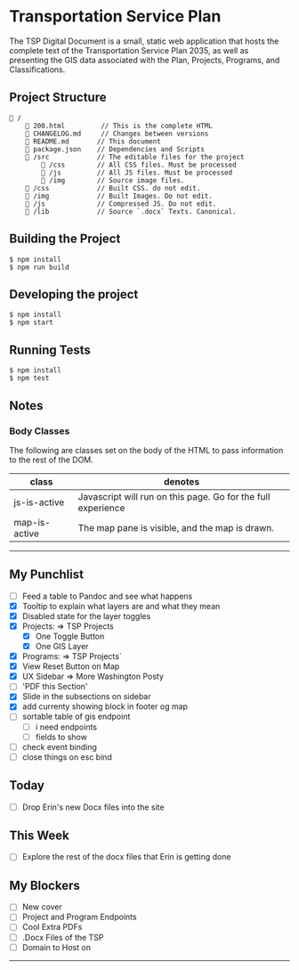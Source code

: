 # Transportation Service Plan

The TSP Digital Document is a small, static web application that hosts the complete text of the Transportation Service Plan 2035, as well as presenting the GIS data associated with the Plan, Projects, Programs, and Classifications.

## Project Structure

```
📂 /
	📄 200.html	       // This is the complete HTML
	📄 CHANGELOG.md	   // Changes between versions
	📄 README.md       // This document
	📄 package.json    // Dependencies and Scripts
	📂 /src            // The editable files for the project
		📂 /css        // All CSS files. Must be processed
		📂 /js         // All JS files. Must be processed
		📂 /img        // Source image files.
	📂 /css            // Built CSS. do not edit.
	📂 /img            // Built Images. Do not edit.
	📂 /js             // Compressed JS. Do not edit.
	📂 /lib            // Source `.docx` Texts. Canonical.
```

## Building the Project

```
$ npm install
$ npm run build
```

## Developing the project

```
$ npm install
$ npm start
```

## Running Tests

```
$ npm install
$ npm test
```

## Notes

### Body Classes

The following are classes set on the body of the HTML to pass information to the rest of the DOM.

| class | denotes |
| ----- | ------- |
| js-is-active | Javascript will run on this page. Go for the full experience |
| map-is-active | The map pane is visible, and the map is drawn. |

---

## My Punchlist

- [ ] Feed a table to Pandoc and see what happens
- [x] Tooltip to explain what layers are and what they mean
- [x] Disabled state for the layer toggles
- [x] Projects: => TSP Projects
  - [X] One Toggle Button
  - [x] One GIS Layer
- [x] Programs: => TSP Projects`
- [x] View Reset Button on Map
- [x] UX Sidebar => More Washington Posty
- [ ] 'PDF this Section'
- [x] Slide in the subsections on sidebar
- [x] add currenty showing block in footer og map
- [ ] sortable table of gis endpoint
	- [ ] i need endpoints
	- [ ] fields to show
- [ ] check event binding
- [ ] close things on esc bind

## Today

- [ ] Drop Erin's new Docx files into the site

## This Week

- [ ] Explore the rest of the docx files that Erin is getting done

## My Blockers

- [ ] New cover
- [ ] Project and Program Endpoints
- [ ] Cool Extra PDFs
- [ ] .Docx Files of the TSP
- [ ] Domain to Host on

---

